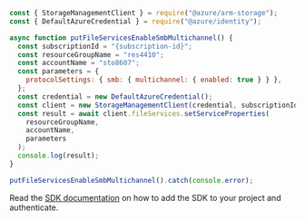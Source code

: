 ```javascript
const { StorageManagementClient } = require("@azure/arm-storage");
const { DefaultAzureCredential } = require("@azure/identity");

async function putFileServicesEnableSmbMultichannel() {
  const subscriptionId = "{subscription-id}";
  const resourceGroupName = "res4410";
  const accountName = "sto8607";
  const parameters = {
    protocolSettings: { smb: { multichannel: { enabled: true } } },
  };
  const credential = new DefaultAzureCredential();
  const client = new StorageManagementClient(credential, subscriptionId);
  const result = await client.fileServices.setServiceProperties(
    resourceGroupName,
    accountName,
    parameters
  );
  console.log(result);
}

putFileServicesEnableSmbMultichannel().catch(console.error);
```

Read the [SDK documentation](https://github.com/Azure/azure-sdk-for-js/blob/%40azure%2Farm-storage_17.2.0/sdk/storage/arm-storage/README.md) on how to add the SDK to your project and authenticate.
